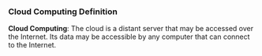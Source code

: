 ### Cloud Computing Definition 

**Cloud Computing**: The cloud is a distant server that may be accessed over the Internet. Its data may be accessible by any computer that can connect to the Internet.
